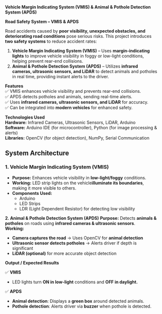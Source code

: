  **Vehicle Margin Indicating System (VMIS) & Animal & Pothole Detection System (APDS)**

**Road Safety System – VMIS & APDS**  
 
Road accidents caused by **poor visibility, unexpected obstacles, and deteriorating road conditions** pose serious risks. This project introduces **two safety systems** to reduce accident rates:  

1. **Vehicle Margin Indicating System (VMIS)** – Uses **margin-indicating lights** to improve vehicle visibility in foggy or low-light conditions, helping prevent rear-end collisions.  
2. **Animal & Pothole Detection System (APDS)** – Utilizes **infrared cameras, ultrasonic sensors, and LiDAR** to detect animals and potholes in real time, providing instant alerts to the driver.  

**Features**  
✅ VMIS enhances vehicle visibility and prevents rear-end collisions.  
✅ APDS detects potholes and animals, sending real-time alerts.  
✅ Uses **infrared cameras, ultrasonic sensors, and LiDAR** for accuracy.  
✅ Can be integrated into **modern vehicles** for enhanced safety.  


**Technologies Used**  
**Hardware:** Infrared Cameras, Ultrasonic Sensors, LiDAR, Arduino  
**Software:** Arduino IDE (for microcontroller), Python (for image processing & alerts)  
**Libraries:** OpenCV (for object detection), NumPy, Serial Communication  


## **System Architecture**  

### **1. Vehicle Margin Indicating System (VMIS)**
- **Purpose:** Enhances vehicle visibility in **low-light/foggy** conditions.  
- **Working:** LED strip lights on the vehicle**illuminate its boundaries**, making it more visible to others.  
- **Components Used:**  
  - Arduino  
  - LED Strips  
  - LDR (Light Dependent Resistor) for detecting low visibility  

**2. Animal & Pothole Detection System (APDS)**
**Purpose:** Detects **animals & potholes** on roads using **infrared cameras & ultrasonic sensors**.  
**Working:**  
  - **Camera captures the road** → Uses OpenCV for **animal detection**  
  - **Ultrasonic sensor detects potholes** → Alerts driver if depth is significant  
  - **LiDAR (optional)** for more accurate object detection

**Output / Expected Results**

✅ **VMIS**  
- LED lights turn **ON in low-light** conditions and **OFF in daylight.**  

✅ **APDS**  
- **Animal detection**: Displays a **green box** around detected animals.  
- **Pothole detection**: Alerts driver via **buzzer** when pothole is detected.  

